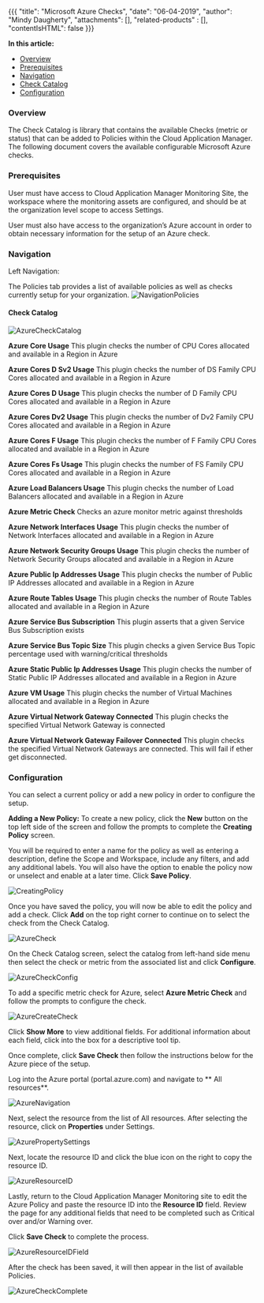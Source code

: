 {{{
  "title": "Microsoft Azure Checks",
  "date": "06-04-2019",
  "author": "Mindy Daugherty",
  "attachments": [],
  "related-products" : [],
  "contentIsHTML": false
}}}

**In this article:**
* [Overview](#overview)
* [Prerequisites](#prerequisites)
* [Navigation](#navigation)
* [Check Catalog](#checkcatalog)
* [Configuration](#configuration)


### Overview
The Check Catalog is library that contains the available Checks (metric or status) that can be added to Policies within the Cloud Application Manager. The following document covers the available configurable Microsoft Azure checks.

### Prerequisites 
User must have access to Cloud Application Manager Monitoring Site, the workspace where the monitoring assets are configured, and should be at the organization level scope to access Settings.

User must also have access to the organization’s Azure account in order to obtain necessary information for the setup of an Azure check. 

### Navigation 

Left Navigation:  

The Policies tab provides a list of available policies as well as checks currently setup for your organization.
![NavigationPolicies](../../images/NavigationPolicies.png)

#### Check Catalog
![AzureCheckCatalog](../../images/AzureCheckCatalog.png)

**Azure Core Usage**
This plugin checks the number of CPU Cores allocated and available in a Region in Azure

**Azure Cores D Sv2 Usage**
This plugin checks the number of DS Family CPU Cores allocated and available in a Region in Azure

**Azure Cores D Usage**
This plugin checks the number of D Family CPU Cores allocated and available in a Region in Azure

**Azure Cores Dv2 Usage**
This plugin checks the number of Dv2 Family CPU Cores allocated and available in a Region in Azure

**Azure Cores F Usage**
This plugin checks the number of F Family CPU Cores allocated and available in a Region in Azure

**Azure Cores Fs Usage**
This plugin checks the number of FS Family CPU Cores allocated and available in a Region in Azure

**Azure Load Balancers Usage**
This plugin checks the number of Load Balancers allocated and available in a Region in Azure

**Azure Metric Check**
Checks an azure monitor metric against thresholds

**Azure Network Interfaces Usage**
This plugin checks the number of Network Interfaces allocated and available in a Region in Azure

**Azure Network Security Groups Usage**
This plugin checks the number of Network Security Groups allocated and available in a Region in Azure

**Azure Public Ip Addresses Usage**
This plugin checks the number of Public IP Addresses allocated and available in a Region in Azure

**Azure Route Tables Usage**
This plugin checks the number of Route Tables allocated and available in a Region in Azure

**Azure Service Bus Subscription**
This plugin asserts that a given Service Bus Subscription exists

**Azure Service Bus Topic Size**
This plugin checks a given Service Bus Topic percentage used with warning/critical thresholds

**Azure Static Public Ip Addresses Usage**
This plugin checks the number of Static Public IP Addresses allocated and available in a Region in Azure

**Azure VM Usage**
This plugin checks the number of Virtual Machines allocated and available in a Region in Azure

**Azure Virtual Network Gateway Connected**
This plugin checks the specified Virtual Network Gateway is connected

**Azure Virtual Network Gateway Failover Connected**
This plugin checks the specified Virtual Network Gateways are connected. This will fail if ether get disconnected.


### Configuration

You can select a current policy or add a new policy in order to configure the setup.

**Adding a New Policy:**
To create a new policy, click the **New** button on the top left side of the screen and follow the prompts to complete the **Creating Policy** screen.

You will be required to enter a name for the policy as well as entering a description, define the Scope and Workspace, include any filters, and add any additional labels. You will also have the option to enable the policy now or unselect and enable at a later time. Click **Save Policy**.

![CreatingPolicy](../../images/CreatingPolicy.png)

Once you have saved the policy, you will now be able to edit the policy and add a check. Click **Add** on the top right corner to continue on to select the check from the Check Catalog.

![AzureCheck](../../images/AzureCheck.png)

On the Check Catalog screen, select the catalog from left-hand side menu then select the check or metric from the associated list and click **Configure**.

![AzureCheckConfig](../../images/AzureCheckConfig.png)

To add a specific metric check for Azure, select **Azure Metric Check** and follow the prompts to configure the check.

![AzureCreateCheck](../../images/AzureCreateCheck.png)

Click **Show More** to view additional fields. For additional information about each field, click into the box for a descriptive tool tip.  

Once complete, click **Save Check** then follow the instructions below for the Azure piece of the setup.

Log into the Azure portal (portal.azure.com) and navigate to ** All resources**.

![AzureNavigation](../../images/AzureNavigation.png)

Next, select the resource from the list of All resources. After selecting the resource, click on **Properties** under Settings.

![AzurePropertySettings](../../images/AzurePropertySettings.png)

Next, locate the resource ID and click the blue icon on the right to copy the resource ID.

![AzureResourceID](../../images/AzureResourceID.png)

Lastly, return to the Cloud Application Manager Monitoring site to edit the Azure Policy and paste the resource ID into the **Resource ID** field. Review the page for any additional fields that need to be completed such as Critical over and/or Warning over.

Click **Save Check** to complete the process.

![AzureResourceIDField](../../images/AzureResourceIDField.png)

After the check has been saved, it will then appear in the list of available Policies.

![AzureCheckComplete](../../images/AzureCheckComplete.png)
